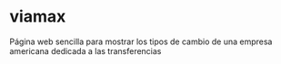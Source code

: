 # viamax
Página web sencilla para mostrar los tipos de cambio de una empresa americana dedicada a las transferencias
